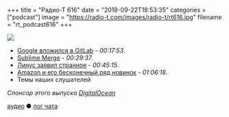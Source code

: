 +++
title = "Радио-Т 616"
date = "2018-09-22T18:53:35"
categories = ["podcast"]
image = "https://radio-t.com/images/radio-t/rt616.jpg"
filename = "rt_podcast616"
+++

![](https://radio-t.com/images/radio-t/rt616.jpg)

- [Google вложился в GitLab](https://www.bloomberg.com/tosv2.html?vid=&uuid=15ef6670-bd59-11e8-bca1-0d901f158ed4&url=L25ld3MvYXJ0aWNsZXMvMjAxOC0wOS0xOS9hbHBoYWJldC1iYWNrcy1naXRsYWItcy1xdWVzdC10by1zdXJwYXNzLW1pY3Jvc29mdC1zLWdpdGh1Yg==) - *00:17:53*.
- [Sublime Merge](https://www.sublimetext.com/blog/articles/sublime-merge) - *00:29:37*.
- [Линус заявил странное](https://lkml.org/lkml/2018/9/16/167) - *00:45:15*.
- [Amazon и его бесконечный ряд новинок](https://www.theverge.com/2018/9/20/17883242/amazon-alexa-event-2018-news-recap-echo-auto-dot-sub-link-auto-microwave) - *01:06:18*.
- Темы наших слушателей

*Спонсор этого выпуска [DigitalOcean](https://www.digitalocean.com)*


[аудио](http://cdn.radio-t.com/rt_podcast616.mp3) ● [лог чата](http://chat.radio-t.com/logs/radio-t-616.html)
<audio src="http://cdn.radio-t.com/rt_podcast616.mp3" preload="none"></audio>
